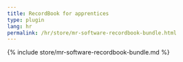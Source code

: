 ```yaml
---
title: RecordBook for apprentices
type: plugin
lang: hr
permalink: /hr/store/mr-software-recordbook-bundle.html
---
```


{% include store/mr-software-recordbook-bundle.md %}
